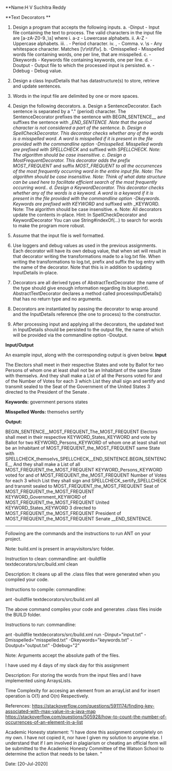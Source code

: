 
**Name:H V Suchitra Reddy

**Text Decorators **

1.	Design a program that accepts the following inputs.
          a.	-Dinput - Input file containing the text to process. The valid characters in the input file are [a-zA-Z0-9\.,\s] where
                    i.	a-z - Lowercase alphabets.
                    ii.	A-Z - Uppercase alphabets.
                    iii.	\. - Period character.
                    iv.	, - Comma.
                    v.	\s - Any whitespace character. Matches [\r\n\t\f\v].
          b.	-Dmisspelled - Misspelled words file containing words, one per line, that are misspelled.
          c.	-Dkeywords - Keywords file containing keywords, one per line.
          d.	-Doutput - Output file to which the processed input is persisted.
          e.	-Ddebug - Debug value.
2.	Design a class InputDetails that has datastructure(s) to store, retrieve and update sentences.
3.	Words in the input file are delimited by one or more spaces.
4.	Design the following decorators.
          a.	Design a SentenceDecorator. Each sentence is separated by a "." (period) character. The SentenceDecorator prefixes the sentence with BEGIN_SENTENCE__ and suffixes the sentence with __END_SENTENCE .Note that the period character is not considered a part of the sentence.
          b.	Design a SpellCheckDecorator. This decorator checks whether any of the words is a misspelled word. A word is misspelled if it is present in the file provided with the commandline option -Dmisspelled. Misspelled words are prefixed with SPELLCHECK_ and suffixed with _SPELLCHECK. Note: The algorithm should be case insensitive.
          c.	Design a MostFrequentDecorator. This decorator adds the prefix MOST_FREQUENT_ and suffix _MOST_FREQUENT to all the occurrences of the most frequently occurring word in the entire input file. Note: The algorithm should be case insensitive. Note: Think of what data structure can be used here to facilitate efficient search of the most frequently occurring word..
          d.	Design a KeywordDecorator. This decorator checks whether any of the words is a keyword. A word is a keyword if it is present in the file provided with the commandline option -Dkeywords. Keywords are prefixed with KEYWORD_ and suffixed with _KEYWORD. Note: The algorithm should be case insensitive.
          e.	Note: All decorators update the contents in-place. Hint: In SpellCheckDecorator and KeywordDecorator You can use String#indexOf(...) to search for words to make the program more robust.
         
5.	Assume that the input file is well formatted.
6.	Use loggers and debug values as used in the previous assignments. Each decorator will have its own debug value, that when set will result in that decorator writing the transformations made to a log.txt file. When writing the transformations to log.txt, prefix and suffix the log entry with the name of the decorator. Note that this is in addition to updating InputDetails in-place.
7.	Decorators are all derived types of AbstractTextDecorator (the name of the type should give enough information regarding its blueprint). AbstractTextDecorator declares a method called processInputDetails() that has no return type and no arguments.
8.	Decorators are instantiated by passing the decorator to wrap around and the InputDetails reference (the one to process) to the constructor.
9.	After processing input and applying all the decorators, the updated text in InputDetails should be persisted to the output file, the name of which will be provided via the commandline option -Doutput.

**Input/Output**

An example input, along with the corresponding output is given below. 
**Input**

The Electors shall meet in their respective States and vote by Ballot for two Persons of whom one at least shall not be an Inhabitant of the same State with themselvs. And they shall make a List of all the Persons voted for and of the Number of Votes for each 3 which List they shall sign and sertify and transmit sealed to the Seat of the Government of the United States 3 directed to the President of the Senate .

**Keywords:**
government
persons
states

**Misspelled Words:**
themselvs
sertify

**Output:**

BEGIN_SENTENCE__MOST_FREQUENT_The_MOST_FREQUENT Electors shall meet in their respective KEYWORD_States_KEYWORD and vote by Ballot for two KEYWORD_Persons_KEYWORD of whom one at least shall not be an Inhabitant of MOST_FREQUENT_the_MOST_FREQUENT same State with SPELLCHECK_themselvs_SPELLCHECK__END_SENTENCE.BEGIN_SENTENCE__ And they shall make a List of all MOST_FREQUENT_the_MOST_FREQUENT KEYWORD_Persons_KEYWORD voted for and of MOST_FREQUENT_the_MOST_FREQUENT Number of Votes for each 3 which List they shall sign and SPELLCHECK_sertify_SPELLCHECK and transmit sealed to MOST_FREQUENT_the_MOST_FREQUENT Seat of MOST_FREQUENT_the_MOST_FREQUENT KEYWORD_Government_KEYWORD of MOST_FREQUENT_the_MOST_FREQUENT United KEYWORD_States_KEYWORD 3 directed to MOST_FREQUENT_the_MOST_FREQUENT President of MOST_FREQUENT_the_MOST_FREQUENT Senate __END_SENTENCE.


--------------------------------------------------------------------------
Following are the commands and the instructions to run ANT on your project.

Note: build.xml is present in arrayvisitors/src folder.

Instruction to clean:
commandline: ant -buildfile textdecorators/src/build.xml clean

Description: It cleans up all the .class files that were generated when you compiled your code.

Instructions to compile:
commandline:

ant -buildfile textdecorators/src/build.xml all

The above command compiles your code and generates .class files inside the BUILD folder.

Instructions to run:
commandline:

ant -buildfile textdecorators/src/build.xml run -Dinput="input.txt" -Dmisspelled="misspelled.txt" -Dkeywords="keywords.txt" -Doutput="output.txt" -Ddebug="2"


Note: Arguments accept the absolute path of the files.

I have used my 4 days of my slack day for this assignment

Description:
For storing the words from the input files and I have implemented using ArraysLists.

Time Complexity for accesing an element from an arrayList and for insert operation is O(1) and O(n) Respectively.


References: 
https://stackoverflow.com/questions/5911174/finding-key-associated-with-max-value-in-a-java-map
https://stackoverflow.com/questions/505928/how-to-count-the-number-of-occurrences-of-an-element-in-a-list

Academic Honesty statement:
"I have done this assignment completely on my own. I have not copied it, nor have I given my solution to anyone else. I understand that if I am involved in plagiarism or cheating an official form will be submitted to the Academic Honesty Committee of the Watson School to determine the action that needs to be taken. "

Date: [20-Jul-2020]

